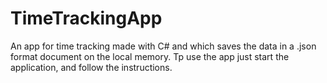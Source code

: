 # TimeTrackingApp
 An app for time tracking made with C# and which saves the data in a .json format document on the local memory.
Tp use the app just start the application, and follow the instructions.
